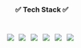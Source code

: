 <h3 align="center"><b>✅ Tech Stack ✅</b></h3>
</br>
<p align="center">
<img src="https://img.shields.io/badge/Python-1572B6?style=flat-square&logo=python&logoColor=white"/></a> &nbsp
<img src="https://img.shields.io/badge/C-A8B9CC?style=flat-square&logo=c&logoColor=white"/></a> &nbsp
<img src="https://img.shields.io/badge/Java-007396.svg?&style=for-the-badge&logo=Java&logoColor=white"/)</a> &nbsp
<img src="https://img.shields.io/badge/Spring-6DB33F?style=flat-square&logo=spring&logoColor=white"/></a> &nbsp
<img src="https://img.shields.io/badge/Amazon AWS-232F3E?style=flat-square&logo=Amazon%20AWS&logoColor=white"/></a> &nbsp 
<img src="https://img.shields.io/badge/Apache Tomcat-F8DC75?style=flat-square&logo=apachetomcat&logoColor=black"/></a> &nbsp </p>
